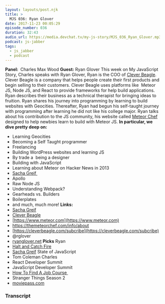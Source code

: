 ```yaml
---
layout: layouts/post.njk
title: >
  MJS 036: Ryan Glover
date: 2017-11-23 00:05:29
episode_number: 036
duration: 32:43
audio_url: https://media.devchat.tv/my-js-story/MJS_036_Ryan_Glover.mp3
podcast: js-jabber
tags:
  - js_jabber
  - podcast
---
```


**Panel:&nbsp;** Charles Max Wood **Guest:** Ryan Glover This week on My JavaScript Story, Charles speaks with Ryan Glover, Ryan is the COO of [Clever Beagle](https://cleverbeagle.com). Clever Beagle is a company that helps&nbsp;people create their first products and begin selling to their customers. Clever Beagle uses platforms like&nbsp; Meteor JS, Node JS, and React to provide frameworks for help build applications. Ryan describes their business as a technical therapist for bringing&nbsp;ideas to fruition. Ryan shares his journey into programming by learning to build websites with Geocities. Thereafter, Ryan had begun his self-taught journey with programming after learning he did not like his college major. Ryan talks about his contribution to the JS community, his website called&nbsp;[Meteor Chef](https://themeteorchef.com/info/about) designed to help newbies learn to build with Meteor JS. **In particular, we dive pretty deep on:**

- Learning Geocities
- Becoming a Self Taught programmer
- Freelancing
- Building WordPress websites and learning JS
- By trade a&nbsp; being a designer
- Building with JavaScript
- Learning about Meteor on Hacker News in 2013
- [Sacha Greif&nbsp;](http://sachagreif.com)
- Apollo
- Raw Node JS
- Understanding Webpack?
- Gearheads vs. Builders
- Boilerplates
- and much, much more!
  **Links:&nbsp;**
- [Sacha Greif](http://sachagreif.com)
- [Clever Beagle](https://cleverbeagle.com)
- [https://www.meteor.com](https://www.meteor.com)
- https://themeteorchef.com/info/about
- [https://cleverbeagle.com/subcribe](https://cleverbeagle.com/subcribe)
- @rglover
- [ryanglover.net](http://ryanglover.net)
  **Picks** Ryan
- [Halt and Catch Fire](http://www.amc.com/shows/halt-and-catch-fire)
- [Sacha Greif](http://sachagreif.com) State of JavaScript
- Tom Coleman
  Charles
- React Developer Summit
- JavaScript Developer Summit
- [How To Find A Job Course&nbsp;](https://devchat.tv)
- Stranger Things Season 2
- [moviepass.com](http://moviepass.com)

### Transcript

&nbsp;
